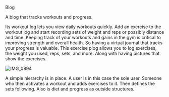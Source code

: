 Blog

A blog that tracks workouts and progress. 

Its workout log lets you view daily workouts quickly. Add an exercise to the workout log and start recording sets of weight and reps or possibly distance and time.
Keeping track of your workouts and gains in the gym is critical to improving strength and overall health. So having a virtual journal that tracks your progress is valuable. This exercise plog allows you to log exercises, the weight you used, reps, sets, and more. Along with having pictures that show the exercises.


![IMG_0894](https://user-images.githubusercontent.com/73747671/136105823-4e1f5bb2-7145-445c-9151-2da1e190c006.jpg)

A simple hierarchy is in place. A user is in this case the sole user. Someone who then activates a workout and adds exercises to it. Then defines the sets following. Also is diet and progress as outside structures. 
